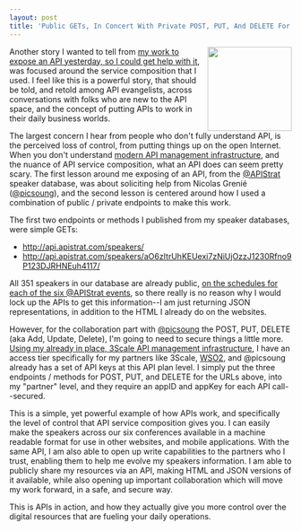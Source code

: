 ```yaml
---
layout: post
title: 'Public GETs, In Concert With Private POST, PUT, And DELETE For Your APIs'
---
```

<p><img src="https://s3.amazonaws.com/kinlane-productions/bw-icons/bw-open.png" alt="" width="150" align="right" /></p>
<p>Another story I wanted to tell from <a href="http://apievangelist.com/2016/01/07/i-loaded-that-csv-into-a-database-now-let-me-expose-an-api-so-i-can-get-some-help/">my work to expose an API yesterday, so I could get help with it</a>, was focused around the service composition that I used. I feel like this is a powerful story, that should be told, and retold among API evangelists, across conversations with folks who are new to the API space, and the concept of putting APIs to work in their daily business worlds.</p>
<p>The largest concern I hear from people who don't fully understand API, is the perceived loss of control, from putting things up on the open Internet. When you don't understand <a href="http://3scale.net">modern API management infrastructure</a>, and the nuance of API service composition, what an API does can seem pretty scary. The first lesson around me exposing of an API, from the <a href="https://twitter.com/APIStrat">@APIStrat</a> speaker database, was about soliciting help from <span>Nicolas Greni&eacute; (</span><a href="https://twitter.com/picsoung?lang=en">@picsoung</a><span>)</span>, and the second lesson is centered around how I used a combination of public / private endpoints to make this work.</p>
<p>The first two endpoints or methods I published from my speaker databases, were simple GETs:</p>
<ul>
<li><a href="http://api.apistrat.com/speakers/">http://api.apistrat.com/speakers/</a></li>
<li><a href="http://api.apistrat.com/speakers/aO6zItrUhKEUexi7zNiUjOzzJ1230Rfno9P123DJRHNEuh4117/">http://api.apistrat.com/speakers/aO6zItrUhKEUexi7zNiUjOzzJ1230Rfno9P123DJRHNEuh4117/</a></li>
</ul>
<p>All 351 speakers in our database are already public, <a href="http://austin2015.apistrat.com/all-events/">on the schedules for each of the six @APIStrat events</a>, so there really is no reason why I would lock up the APIs to get this information--I am just returning JSON representations, in addition to the HTML I already do on the websites.</p>
<p>However, for the collaboration part with <a href="https://twitter.com/picsoung?lang=en">@picsoung</a> the POST, PUT, DELETE (aka Add, Update, Delete), I'm going to need to secure things a little more. <a href="http://3scale.net">Using my already in place, 3Scale API management infrastructure</a>, I have an access tier specifically for my partners like 3Scale, <a href="http://wso2.com">WSO2</a>, and @picsoung already has a set of API keys at this API plan level. I simply put the three endpoints / methods for POST, PUT, and DELETE for the URLs above, into my "partner" level, and they require an appID and appKey for each API call--secured.</p>
<p>This is a simple, yet powerful example of how APIs work, and specifically the level of control that API service composition gives you. I can easily make the speakers across our six conferences available in a machine readable format for use in other websites, and mobile applications. With the same API, I am also able to open up write capabilities to the partners who I trust, enabling them to help me evolve my speakers information. I am able to publicly share my resources via an API, making HTML and JSON versions of it available, while also opening up important collaboration which will move my work forward, in a safe, and secure way.</p>
<p>This is APIs in action, and how they actually give you more control over the digital resources that are fueling your daily operations.</p>
<ul>
</ul>